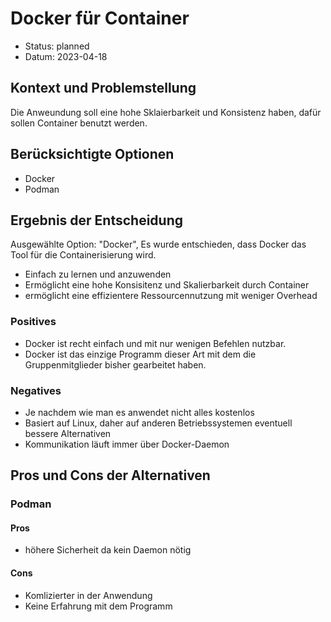 # Docker für Container

* Status: planned
* Datum: 2023-04-18

## Kontext und Problemstellung

Die Anweundung soll eine hohe Sklaierbarkeit und Konsistenz haben, dafür sollen Container benutzt werden.

## Berücksichtigte Optionen

* Docker
* Podman


## Ergebnis der Entscheidung

Ausgewählte Option: "Docker", Es wurde entschieden, dass Docker das Tool für die Containerisierung wird. 

- Einfach zu lernen und anzuwenden
- Ermöglicht eine hohe Konsisitenz und Skalierbarkeit durch Container
- ermöglicht  eine effizientere Ressourcennutzung mit weniger Overhead

### Positives
* Docker ist recht einfach und mit nur wenigen Befehlen nutzbar.
* Docker ist das einzige Programm dieser Art mit dem die Gruppenmitglieder bisher gearbeitet haben.

### Negatives 

* Je nachdem wie man es anwendet nicht alles kostenlos
* Basiert auf Linux, daher auf anderen Betriebssystemen eventuell bessere Alternativen
* Kommunikation läuft immer über Docker-Daemon

## Pros und Cons der Alternativen 

### Podman

#### Pros
- höhere Sicherheit da kein Daemon nötig

#### Cons
- Komlizierter in der Anwendung
- Keine Erfahrung mit dem Programm
